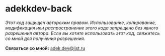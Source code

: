 # adekkdev-back

*Этот код защищен авторским правом. Использование, копирование, модификация или распространение этого кода запрещено без явного разрешения автора. Если вы хотите использовать этот код, свяжитесь со мной для получения разрешения.*

**Связаться со мной:** [adek.dev@list.ru](mailto:adek.dev@list.ru)
